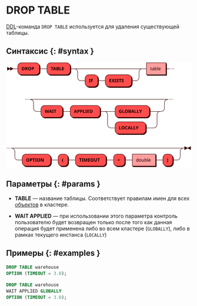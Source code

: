 # DROP TABLE

[DDL](ddl.md)-команда `DROP TABLE` используется для удаления
существующей таблицы.

## Синтаксис {: #syntax }

![DROP TABLE](../../images/ebnf/drop_table.svg)

## Параметры {: #params }

* **TABLE** — название таблицы. Соответствует правилам имен для всех
  [объектов](object.md) в кластере.

* **WAIT APPLIED** — при использовании этого параметра контроль
  пользователю будет возвращен только после того как данная операция
  будет применена либо во всем кластере (`GLOBALLY`), либо в рамках
  текущего инстанса (`LOCALLY`)

## Примеры {: #examples }

```sql
DROP TABLE warehouse
OPTION (TIMEOUT = 3.0);
```

```sql
DROP TABLE warehouse
WAIT APPLIED GLOBALLY
OPTION (TIMEOUT = 3.0);
```
